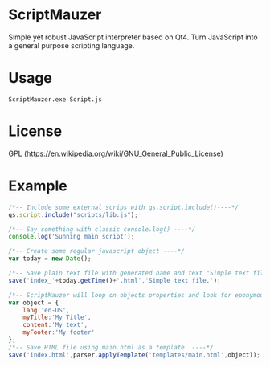 # ScriptMauzer

Simple yet robust JavaScript interpreter based on Qt4. Turn JavaScript into a general purpose scripting language. 

# Usage
```
ScriptMauzer.exe Script.js
```
# License
GPL (https://en.wikipedia.org/wiki/GNU_General_Public_License)

# Example

```javascript
/*-- Include some external scrips with qs.script.include()----*/
qs.script.include("scripts/lib.js");

/*-- Say something with classic console.log() ----*/
console.log('Sunning main script');

/*-- Create some regular javascript object ----*/
var today = new Date();	

/*-- Save plain text file with generated name and text "Simple text file" ----*/
save('index_'+today.getTime()+'.html','Simple text file.');

/*-- ScriptMauzer will loop on objects properties and look for eponymous tags in template and replace them with corresponding property content ----*/
var object = {
	lang:'en-US',
	myTitle:'My Title',
	content:'My text',
	myFooter:'My footer'
};
/*-- Save HTML file using main.html as a template. ----*/
save('index.html',parser.applyTemplate('templates/main.html',object));
```

